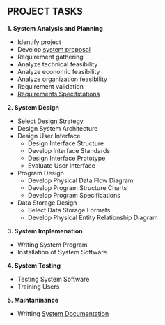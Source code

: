 ## PROJECT TASKS

**1. System Analysis and Planning**
 - Identify project 
 - Develop [system proposal](../proposal.md)
 - Requirement gathering
 - Analyze technical feasibility
 - Analyze economic feasibility
 - Analyze organization feasibility
 - Requirement validation
 - [Requirements Specifications](https://github.com/mrblack360/PSAIMS/wiki/Functional-Requirements)
 
**2. System Design**
 - Select Design Strategy
 - Design System Architecture
 - Design User Interface
   - Design Interface Structure
   - Develop Interface Standards
   - Design Interface Prototype
   - Evaluate User Interface
 - Program Design 
   - Develop Physical Data Flow Diagram
   - Develop Program Structure Charts
   - Develop Program Specifications
 - Data Storage Design
   - Select Data Storage Formats
   - Develop Physical Entity Relationship Diagram
   
**3. System Implemenation**
 - Writing System Program
 - Installation of System Software
 
**4. System Testing**
 - Testing System Software
 - Training Users
 
 **5. Maintaninance**
  - Writting [System Documentation]()
